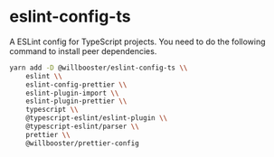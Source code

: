 # eslint-config-ts

A ESLint config for TypeScript projects.
You need to do the following command to install peer dependencies.

```sh
yarn add -D @willbooster/eslint-config-ts \\
    eslint \\
    eslint-config-prettier \\
    eslint-plugin-import \\
    eslint-plugin-prettier \\
    typescript \\
    @typescript-eslint/eslint-plugin \\
    @typescript-eslint/parser \\
    prettier \\
    @willbooster/prettier-config
```
